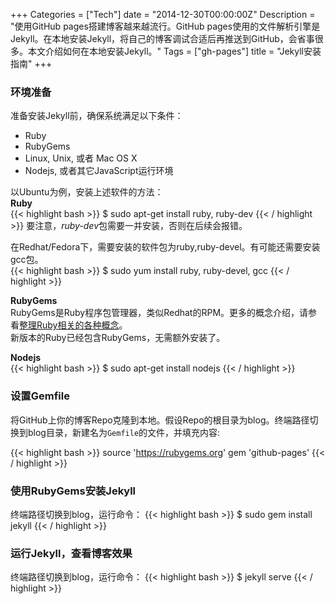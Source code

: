 +++
Categories = ["Tech"]
date = "2014-12-30T00:00:00Z"
Description = "使用GitHub pages搭建博客越来越流行。GitHub pages使用的文件解析引擎是Jekyll。在本地安装Jekyll，将自己的博客调试合适后再推送到GitHub，会省事很多。本文介绍如何在本地安装Jekyll。"
Tags = ["gh-pages"]
title = "Jekyll安装指南"
+++

### 环境准备
准备安装Jekyll前，确保系统满足以下条件：  

* Ruby   
* RubyGems  
* Linux, Unix, 或者 Mac OS X    
* Nodejs, 或者其它JavaScript运行环境   

以Ubuntu为例，安装上述软件的方法：  
**Ruby**  
{{< highlight bash >}}
$ sudo apt-get install ruby, ruby-dev
{{< / highlight >}}
要注意，*ruby-dev*包需要一并安装，否则在后续会报错。   

在Redhat/Fedora下，需要安装的软件包为ruby,ruby-devel。有可能还需要安装gcc包。   
{{< highlight bash >}}
$ sudo yum install ruby, ruby-devel, gcc
{{< / highlight >}}

**RubyGems**  
RubyGems是Ruby程序包管理器，类似Redhat的RPM。更多的概念介绍，请参看[整理Ruby相关的各种概念](http://henter.me/post/ruby-rvm-gem-rake-bundle-rails.html)。   
新版本的Ruby已经包含RubyGems，无需额外安装了。    

**Nodejs**    
{{< highlight bash >}}
$ sudo apt-get install nodejs
{{< / highlight >}}

### 设置Gemfile
将GitHub上你的博客Repo克隆到本地。假设Repo的根目录为blog。终端路径切换到blog目录，新建名为`Gemfile`的文件，并填充内容:

{{< highlight bash >}}
source 'https://rubygems.org'
gem 'github-pages'
{{< / highlight >}}

### 使用RubyGems安装Jekyll
终端路径切换到blog，运行命令：
{{< highlight bash >}}
$ sudo gem install jekyll
{{< / highlight >}}

### 运行Jekyll，查看博客效果
终端路径切换到blog，运行命令：
{{< highlight bash >}}
$ jekyll serve
{{< / highlight >}}
